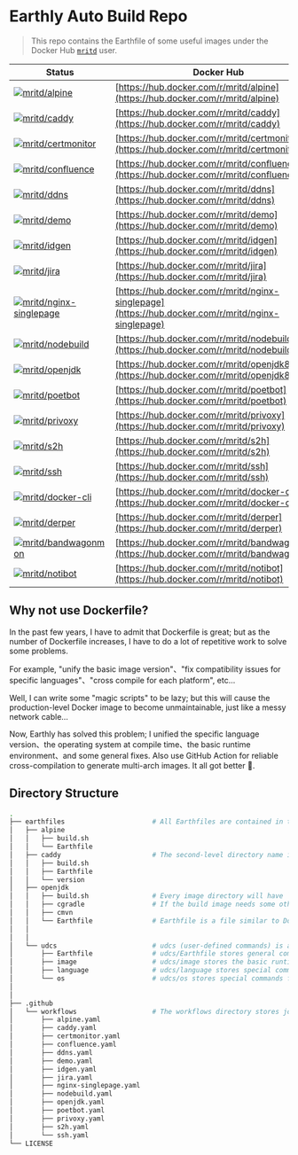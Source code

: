 # Earthly Auto Build Repo

> This repo contains the Earthfile of some useful images under the Docker Hub [`mritd`](https://hub.docker.com/u/mritd) user.


| Status | Docker Hub |
|-------|------------|
|[![mritd/alpine](https://github.com/mritd/autobuild/actions/workflows/alpine.yaml/badge.svg)](https://github.com/mritd/autobuild/actions/workflows/alpine.yaml)|[https://hub.docker.com/r/mritd/alpine](https://hub.docker.com/r/mritd/alpine)|
|[![mritd/caddy](https://github.com/mritd/autobuild/actions/workflows/caddy.yaml/badge.svg)](https://github.com/mritd/autobuild/actions/workflows/caddy.yaml)|[https://hub.docker.com/r/mritd/caddy](https://hub.docker.com/r/mritd/caddy)|
|[![mritd/certmonitor](https://github.com/mritd/autobuild/actions/workflows/certmonitor.yaml/badge.svg)](https://github.com/mritd/autobuild/actions/workflows/certmonitor.yaml)|[https://hub.docker.com/r/mritd/certmonitor](https://hub.docker.com/r/mritd/certmonitor)|
|[![mritd/confluence](https://github.com/mritd/autobuild/actions/workflows/confluence.yaml/badge.svg)](https://github.com/mritd/autobuild/actions/workflows/confluence.yaml)|[https://hub.docker.com/r/mritd/confluence](https://hub.docker.com/r/mritd/confluence)|
|[![mritd/ddns](https://github.com/mritd/autobuild/actions/workflows/ddns.yaml/badge.svg)](https://github.com/mritd/autobuild/actions/workflows/ddns.yaml)|[https://hub.docker.com/r/mritd/ddns](https://hub.docker.com/r/mritd/ddns)|
|[![mritd/demo](https://github.com/mritd/autobuild/actions/workflows/demo.yaml/badge.svg)](https://github.com/mritd/autobuild/actions/workflows/demo.yaml)|[https://hub.docker.com/r/mritd/demo](https://hub.docker.com/r/mritd/demo)|
|[![mritd/idgen](https://github.com/mritd/autobuild/actions/workflows/idgen.yaml/badge.svg)](https://github.com/mritd/autobuild/actions/workflows/idgen.yaml)|[https://hub.docker.com/r/mritd/idgen](https://hub.docker.com/r/mritd/idgen)|
|[![mritd/jira](https://github.com/mritd/autobuild/actions/workflows/jira.yaml/badge.svg)](https://github.com/mritd/autobuild/actions/workflows/jira.yaml)|[https://hub.docker.com/r/mritd/jira](https://hub.docker.com/r/mritd/jira)|
|[![mritd/nginx-singlepage](https://github.com/mritd/autobuild/actions/workflows/nginx-singlepage.yaml/badge.svg)](https://github.com/mritd/autobuild/actions/workflows/nginx-singlepage.yaml)|[https://hub.docker.com/r/mritd/nginx-singlepage](https://hub.docker.com/r/mritd/nginx-singlepage)|
|[![mritd/nodebuild](https://github.com/mritd/autobuild/actions/workflows/nodebuild.yaml/badge.svg)](https://github.com/mritd/autobuild/actions/workflows/nodebuild.yaml)|[https://hub.docker.com/r/mritd/nodebuild](https://hub.docker.com/r/mritd/nodebuild)|
|[![mritd/openjdk](https://github.com/mritd/autobuild/actions/workflows/openjdk.yaml/badge.svg)](https://github.com/mritd/autobuild/actions/workflows/openjdk.yaml)|[https://hub.docker.com/r/mritd/openjdk8](https://hub.docker.com/r/mritd/openjdk8)|
|[![mritd/poetbot](https://github.com/mritd/autobuild/actions/workflows/poetbot.yaml/badge.svg)](https://github.com/mritd/autobuild/actions/workflows/poetbot.yaml)|[https://hub.docker.com/r/mritd/poetbot](https://hub.docker.com/r/mritd/poetbot)|
|[![mritd/privoxy](https://github.com/mritd/autobuild/actions/workflows/privoxy.yaml/badge.svg)](https://github.com/mritd/autobuild/actions/workflows/privoxy.yaml)|[https://hub.docker.com/r/mritd/privoxy](https://hub.docker.com/r/mritd/privoxy)|
|[![mritd/s2h](https://github.com/mritd/autobuild/actions/workflows/s2h.yaml/badge.svg)](https://github.com/mritd/autobuild/actions/workflows/s2h.yaml)|[https://hub.docker.com/r/mritd/s2h](https://hub.docker.com/r/mritd/s2h)|
|[![mritd/ssh](https://github.com/mritd/autobuild/actions/workflows/ssh.yaml/badge.svg)](https://github.com/mritd/autobuild/actions/workflows/ssh.yaml)|[https://hub.docker.com/r/mritd/ssh](https://hub.docker.com/r/mritd/ssh)|
|[![mritd/docker-cli](https://github.com/mritd/autobuild/actions/workflows/docker-cli.yaml/badge.svg)](https://github.com/mritd/autobuild/actions/workflows/docker-cli.yaml)|[https://hub.docker.com/r/mritd/docker-cli](https://hub.docker.com/r/mritd/docker-cli)|
|[![mritd/derper](https://github.com/mritd/autobuild/actions/workflows/derper.yaml/badge.svg)](https://github.com/mritd/autobuild/actions/workflows/derper.yaml)|[https://hub.docker.com/r/mritd/derper](https://hub.docker.com/r/mritd/derper)|
|[![mritd/bandwagonmon](https://github.com/mritd/autobuild/actions/workflows/bandwagonmon.yaml/badge.svg)](https://github.com/mritd/autobuild/actions/workflows/bandwagonmon.yaml)|[https://hub.docker.com/r/mritd/bandwagonmon](https://hub.docker.com/r/mritd/bandwagonmon)|
|[![mritd/notibot](https://github.com/mritd/autobuild/actions/workflows/notibot.yaml/badge.svg)](https://github.com/mritd/autobuild/actions/workflows/notibot.yaml)|[https://hub.docker.com/r/mritd/notibot](https://hub.docker.com/r/mritd/notibot)|



## Why not use Dockerfile?

In the past few years, I have to admit that Dockerfile is great; but as the number of Dockerfile increases, I have to do a lot of repetitive work to solve some problems.

For example, "unify the basic image version"、"fix compatibility issues for specific languages"、"cross compile for each platform", etc...

Well, I can write some "magic scripts" to be lazy; but this will cause the production-level Docker image to become unmaintainable, just like a messy network cable...

Now, Earthly has solved this problem; I unified the specific language version、the operating system at compile time、the basic runtime environment、and some general fixes. Also use GitHub Action for reliable cross-compilation to generate multi-arch images. It all got better 🤪.


## Directory Structure

```sh
.
├── earthfiles                      # All Earthfiles are contained in this directory
│   ├── alpine
│   │   ├── build.sh
│   │   └── Earthfile
│   ├── caddy                       # The second-level directory name is the target image
│   │   ├── build.sh
│   │   ├── Earthfile
│   │   └── version
│   ├── openjdk
│   │   ├── build.sh                # Every image directory will have `build.sh` for automated build
│   │   ├── cgradle                 # If the build image needs some other files, they will also be saved in this directory
│   │   ├── cmvn
│   │   └── Earthfile               # Earthfile is a file similar to Dockerfile, it is modular, it is very convenient to reuse code
│   │
│   │
│   └── udcs                        # udcs (user-defined commands) is a special directory where most common Earthfiles are stored
│       ├── Earthfile               # udcs/Earthfile stores general commands that do not depend on system os and language
│       ├── image                   # udcs/image stores the basic runtime or compile image of most programming languages
│       ├── language                # udcs/language stores special commands for specific languages
│       └── os                      # udcs/os stores special commands for specific system os
│
│
├── .github
│   └── workflows                   # The workflows directory stores job definitions for each docker image automated build
│       ├── alpine.yaml
│       ├── caddy.yaml
│       ├── certmonitor.yaml
│       ├── confluence.yaml
│       ├── ddns.yaml
│       ├── demo.yaml
│       ├── idgen.yaml
│       ├── jira.yaml
│       ├── nginx-singlepage.yaml
│       ├── nodebuild.yaml
│       ├── openjdk.yaml
│       ├── poetbot.yaml
│       ├── privoxy.yaml
│       ├── s2h.yaml
│       └── ssh.yaml
└── LICENSE
```
